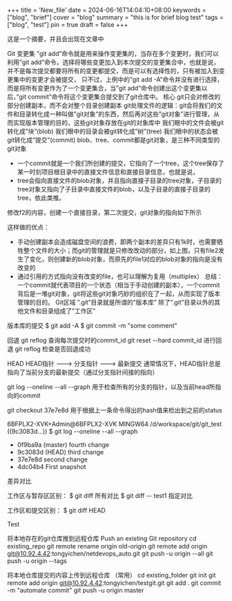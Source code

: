 +++
title = 'New_file'
date = 2024-06-16T14:04:10+08:00
keywords = ["blog", "brief"]
cover = "blog"
summary = "this is for brief blog test"
tags = ["blog", "test"]
pin = true
draft = false
+++


这是一个摘要，并且会出现在文章中
<!--more-->


Git
变更集
”git add”命令就是用来操作变更集的，当存在多个变更时，我们可以利用”git add”命令，选择将哪些变更加入到本次提交的变更集合中，也就是说，并不是每次提交都要将所有的变更都提交，而是可以有选择性的，只有被加入到变更集中的变更才会被提交， 只不过，上例中的”git add -A”命令并没有进行选择，而是将所有变更作为了一个变更集合，当”git add”命令创建出这个变更集以后，”git commit”命令将这个变更集合提交到了git仓库中。
核心
git只会对修改的部分创建副本，而不会对整个目录创建副本
git处理文件的逻辑：git会将我们的文件和目录转化成一种叫做”git对象”的东西，然后再对这些”git对象”进行管理，从而实现版本管理的目的，这些git对象存放在git的对象库中
我们眼中的文件会被git转化成”块”(blob)
我们眼中的目录会被git转化成”树”(tree)
我们眼中的状态会被git转化成”提交”(commit)
blob、tree、commit都是git对象，是三种不同类型的git对象

- 一个commit就是一个我们所创建的提交，它指向了一个tree，这个tree保存了某一时刻项目根目录中的直接文件信息和直接目录信息，也就是说，
- tree会指向直接文件的blob对象，并且指向直接子目录的tree对象，子目录的tree对象又指向了子目录中直接文件的blob，以及子目录的直接子目录的tree，依此类推。

修改f2的内容，创建一个直接目录，第二次提交，git对象的指向如下所示

这样做的优点：
- 手动创建副本会造成磁盘空间的浪费，即两个副本的差异只有1k时，也需要牺牲整个文件的大小；而git的管理就是只修改改动的部分，如上图，只有file2发生了变化，则创建新的blob对象，而原先的file1对应的blob对象的指向是没有改变的
- 通过引用的方式指向没有改变的file，也可以理解为复用（multiplex）
总结：
一个commit就代表项目的一个状态（相当于手动创建的副本），一个commit背后是一堆git对象，git将这些git对象巧妙的组织在了一起，从而实现了版本管理的目的。
Git区域
”.git”目录就是所谓的”版本库”
除了”.git”目录以外的其他文件和目录组成了”工作区”

版本库的提交
$ git add -A
$ git commit -m "some comment"

回退
git reflog 查询每次提交时的commit_id
git reset --hard commit_id 进行回退
git reflog 检查是否回退成功





HEAD
HEAD指针 ——–> 分支指针 ——–> 最新提交
通常情况下，HEAD指针总是指向了当前分支的最新提交（通过分支指针间接的指向）

git log --oneline --all --graph
用于检查所有的分支的指针，以及当前head所指向的commit

git checkout 37e7e8d
用于根据上一条命令得出的hash值来检出到之前的status

6BFPLX2-XVK+Admin@6BFPLX2-XVK MINGW64 /d/workspace/git/git_test ((9c3083d...))
$ git log --oneline --all --graph
* 0f9ba9a (master) fourth change
* 9c3083d (HEAD) third change
* 37e7e8d second change
* 4dc04b4 First snapshot

差异对比


工作区与暂存区区别：
$ git diff    所有对比
$ git diff -- test1 指定对比

工作区和提交区别：
$ git diff HEAD


Test

将本地存在的git仓库推到远程仓库
Push an existing Git repository
cd existing_repo
git remote rename origin old-origin
git remote add origin git@10.92.4.42:tongyichen/netdevops_auto.git
git push -u origin --all
git push -u origin --tags

将本地仓库提交的内容上传到远程仓库 （常用）
cd existing_folder
git init
git remote add origin git@10.92.4.42:tongyichen/testgit.git
git add .
git commit -m "automate commit"
git push -u origin master


